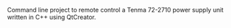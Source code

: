 Command line project to remote control a Tenma 72-2710 power supply unit written in C++ using QtCreator.
